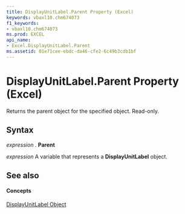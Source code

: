 ```yaml
---
title: DisplayUnitLabel.Parent Property (Excel)
keywords: vbaxl10.chm674073
f1_keywords:
- vbaxl10.chm674073
ms.prod: EXCEL
api_name:
- Excel.DisplayUnitLabel.Parent
ms.assetid: 01e71cee-ebdc-da46-cfe2-6c49b3cdb1bf
---
```



# DisplayUnitLabel.Parent Property (Excel)

Returns the parent object for the specified object. Read-only.


## Syntax

 _expression_ . **Parent**

 _expression_ A variable that represents a **DisplayUnitLabel** object.


## See also


#### Concepts


[DisplayUnitLabel Object](displayunitlabel-object-excel.md)

